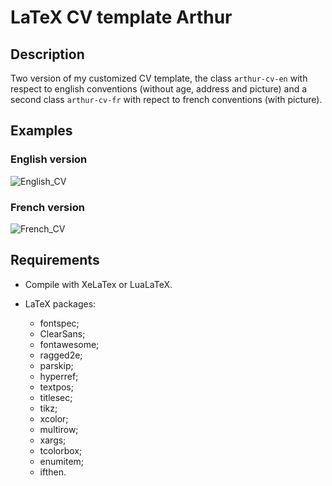 # LaTeX CV template Arthur

## Description

Two version of my customized CV template, the class `arthur-cv-en` with respect to english conventions (without age, address and picture) and a second class `arthur-cv-fr` with repect to french conventions (with picture).

## Examples

### English version

![English_CV](pictures/Arthur_Bernard_CV_En.png)

### French version

![French_CV](pictures/Arthur_Bernard_CV_Fr.png)

## Requirements

- Compile with XeLaTex or LuaLaTeX.

- LaTeX packages:

  - fontspec;   
  - ClearSans;   
  - fontawesome;   
  - ragged2e;   
  - parskip;   
  - hyperref;   
  - textpos;   
  - titlesec;   
  - tikz;   
  - xcolor;   
  - multirow;   
  - xargs;   
  - tcolorbox;   
  - enumitem;   
  - ifthen.   